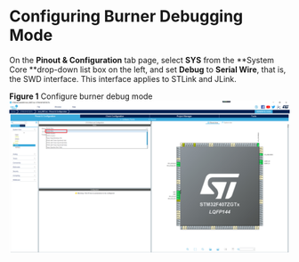 # Configuring Burner Debugging Mode<a name="EN-US_TOPIC_0314628517"></a>

On the  **Pinout & Configuration**  tab page, select  **SYS**  from the  **System Core **drop-down list box on the left, and set  **Debug**  to  **Serial Wire**, that is, the SWD interface. This interface applies to STLink and JLink.

**Figure  1**  Configure burner debug mode<a name="fig18835710054"></a>  
![](figures/set_burn_and_debug_mode.jpg)

